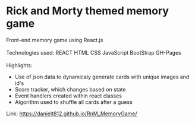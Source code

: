 # Rick and Morty themed memory game

Front-end memory game using React.js 
<br>
<br>
Technologies used: REACT HTML CSS JavaScript BootStrap GH-Pages 
<br>
<br>
Highlights:
<ul>
  <li>Use of json data to dynamicaly generate cards with unique images and id's</li>
  <li>Score tracker, which changes based on state</li>
  <li>Event handlers created within react classes</li>
  <li>Algorithm used to shuffle all cards after a guess</li>
</ul>

Link: https://danielt812.github.io/RnM_MemoryGame/

